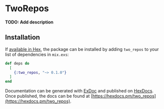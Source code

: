 # TwoRepos

**TODO: Add description**

## Installation

If [available in Hex](https://hex.pm/docs/publish), the package can be installed
by adding `two_repos` to your list of dependencies in `mix.exs`:

```elixir
def deps do
  [
    {:two_repos, "~> 0.1.0"}
  ]
end
```

Documentation can be generated with [ExDoc](https://github.com/elixir-lang/ex_doc)
and published on [HexDocs](https://hexdocs.pm). Once published, the docs can
be found at [https://hexdocs.pm/two_repos](https://hexdocs.pm/two_repos).

